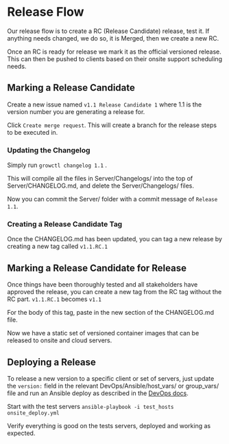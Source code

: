 # Release Flow

Our release flow is to create a RC (Release Candidate) release, test it. If anything needs changed, we do so, it is Merged, then we create a new RC.

Once an RC is ready for release we mark it as the official versioned release. This can then be pushed to clients based on their onsite support scheduling needs.

## Marking a Release Candidate

Create a new issue named `v1.1 Release Candidate 1` where 1.1 is the version number you are generating a release for.

Click `Create merge request`. This will create a branch for the release steps to be executed in.

### Updating the Changelog

Simply run `growctl changelog 1.1` .

This will compile all the files in Server/Changelogs/ into the top of Server/CHANGELOG.md, and delete the Server/Changelogs/ files.

Now you can commit the Server/ folder with a commit message of `Release 1.1`.

### Creating a Release Candidate Tag

Once the CHANGELOG.md has been updated, you can tag a new release by creating a new tag called `v1.1.RC.1`

## Marking a Release Candidate for Release

Once things have been thoroughly tested and all stakeholders have approved the release, you can create a new tag from the RC tag without the RC part. `v1.1.RC.1` becomes `v1.1`

For the body of this tag, paste in the new section of the CHANGELOG.md file.

Now we have a static set of versioned container images that can be released to onsite and cloud servers.

## Deploying a Release

To release a new version to a specific client or set of servers, just update the `version:` field in the relevant DevOps/Ansible/host_vars/ or group_vars/ file and run an Ansible deploy as described in the [DevOps docs](devops.md).

Start with the test servers `ansible-playbook -i test_hosts onsite_deploy.yml`

Verify everything is good on the tests servers, deployed and working as expected.